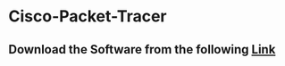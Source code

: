 # Cisco-Packet-Tracer

## Download the Software from the following [Link](https://drive.google.com/drive/folders/1ueME4lPSg0ZL6-cBAvt5qM0aj9GLNvBK?usp=sharing)
 
